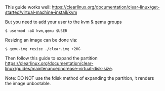 This guide works well:
https://clearlinux.org/documentation/clear-linux/get-started/virtual-machine-install/kvm

But you need to add your user to the kvm & qemu groups
```
$ usermod -aG kvm,qemu $USER
```

Resizing an image can be done via:
```
$ qemu-img resize ./clear.img +20G
```
Then follow this guide to expand the partition https://clearlinux.org/documentation/clear-linux/guides/maintenance/increase-virtual-disk-size.

Note: DO NOT use the fdisk method of expanding the partition, it renders the image unbootable.
